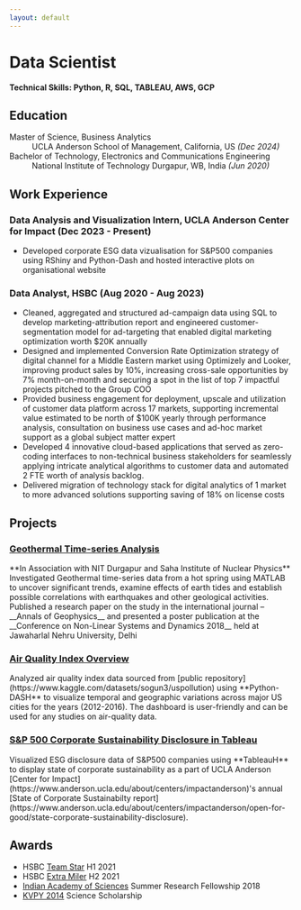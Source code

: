 ```yaml
---
layout: default
---
```


# Data Scientist

**Technical Skills: Python, R, SQL, TABLEAU, AWS, GCP**

## Education
<dl>
<dt>Master of Science, Business Analytics</dt>
<dd>UCLA Anderson School of Management, California, US <i>(Dec 2024)</i></dd>
<dt>Bachelor of Technology, Electronics and Communications Engineering</dt>
<dd>National Institute of Technology Durgapur, WB, India <i>(Jun 2020)</i></dd>
</dl>

## Work Experience

### Data Analysis and Visualization Intern, UCLA Anderson Center for Impact (Dec 2023 - Present)

* Developed corporate ESG data vizualisation for S&P500 companies using RShiny and Python-Dash and hosted interactive plots on organisational website

### Data Analyst, HSBC (Aug 2020 - Aug 2023)
* Cleaned, aggregated and structured ad-campaign data using SQL to develop marketing-attribution report and engineered customer-segmentation model for ad-targeting that enabled digital marketing optimization worth $20K annually
* Designed and implemented Conversion Rate Optimization strategy of digital channel for a Middle Eastern market using Optimizely and Looker, improving product sales by 10%, increasing cross-sale opportunities by 7% month-on-month and securing a spot in the list of top 7 impactful projects pitched to the Group COO
* Provided business engagement for deployment, upscale and utilization of customer data platform across 17 markets, supporting incremental value estimated to be north of $100K yearly through performance analysis, consultation on business use cases and ad-hoc market support as a global subject matter expert
* Developed 4 innovative cloud-based applications that served as zero-coding interfaces to non-technical business stakeholders for seamlessly applying intricate analytical algorithms to customer data and automated 2 FTE worth of analysis backlog.
* Delivered migration of technology stack for digital analytics of 1 market to more advanced solutions supporting saving of 18% on license costs

## Projects

<h3><a href="https://www.annalsofgeophysics.eu/index.php/annals/article/view/8174" target="_blank" rel="noopener noreferrer">Geothermal Time-series Analysis</a></h3>
**In Association with NIT Durgapur and Saha Institute of Nuclear Physics**
Investigated Geothermal time-series data from a hot spring using MATLAB to uncover significant trends, examine effects of earth tides and establish possible correlations with earthquakes and other geological activities. Published a research paper on the study in the international journal – __Annals of Geophysics__ and presented a poster publication at the __Conference on Non-Linear Systems and Dynamics 2018__ held at Jawaharlal Nehru University, Delhi


<h3><a href="https://air-quality-index-dash.onrender.com/" target="_blank" rel="noopener noreferrer">Air Quality Index Overview</a></h3>
Analyzed air quality index data sourced from [public repository](https://www.kaggle.com/datasets/sogun3/uspollution) using **Python-DASH** to visualize temporal and geographic variations across major US cities for the years (2012-2016). The dashboard is user-friendly and can be used for any studies on air-quality data.

<h3><a href="https://public.tableau.com/views/OFGCSD/Dashboard1?:language=en-US&publish=yes&:sid=&:display_count=n&:origin=viz_share_link" target="_blank" rel="noopener noreferrer">S&P 500 Corporate Sustainability Disclosure in Tableau</a></h3>
Visualized ESG disclosure data of S&P500 companies using **TableauH** to display state of corporate sustainability as a part of UCLA Anderson [Center for Impact](https://www.anderson.ucla.edu/about/centers/impactanderson)'s annual [State of Corporate Sustainabilty report](https://www.anderson.ucla.edu/about/centers/impactanderson/open-for-good/state-corporate-sustainability-disclosure).



## Awards
* HSBC [Team Star](https://drive.google.com/file/d/1dV3L6g_fxp8hNS84IcebqKdBJRGBBQ7E/view) H1 2021
* HSBC [Extra Miler](https://drive.google.com/file/d/1PZTfLsbASXe-vyHg9oZf5WWIu-ifFr9Z/view) H2 2021
* [Indian Academy of Sciences](https://www.ias.ac.in/) Summer Research Fellowship 2018
* [KVPY 2014](https://dst.gov.in/scientific-programmes/scientific-engineering-research/kishore-vaigyanik-protsahan-yojana-kvpy) Science Scholarship
